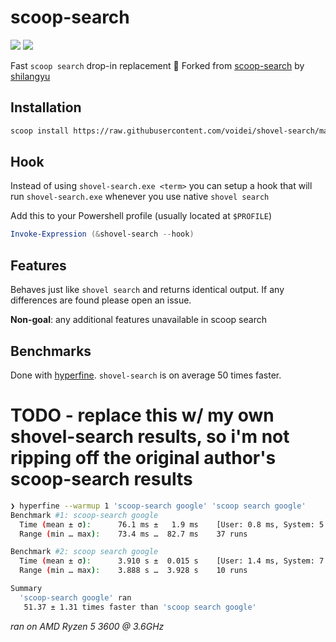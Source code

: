 # scoop-search

[![](https://goreportcard.com/badge/github.com/shilangyu/scoop-search)](https://goreportcard.com/report/github.com/shilangyu/scoop-search)
[![](https://github.com/shilangyu/scoop-search/workflows/ci/badge.svg)](https://github.com/shilangyu/scoop-search/actions)

Fast `scoop search` drop-in replacement 🚀
Forked from [scoop-search](https://github.com/shilangyu/scoop-search) by [shilangyu](https://github.com/shilangyu)

## Installation

```sh
scoop install https://raw.githubusercontent.com/voidei/shovel-search/master/shovel-search.json
```

## Hook

Instead of using `shovel-search.exe <term>` you can setup a hook that will run `shovel-search.exe` whenever you use native `shovel search`

Add this to your Powershell profile (usually located at `$PROFILE`)

```ps1
Invoke-Expression (&shovel-search --hook)
```

## Features

Behaves just like `shovel search` and returns identical output. If any differences are found please open an issue.

**Non-goal**: any additional features unavailable in scoop search

## Benchmarks

Done with [hyperfine](https://github.com/sharkdp/hyperfine). `shovel-search` is on average 50 times faster.

# TODO - replace this w/ my own shovel-search results, so i'm not ripping off the original author's scoop-search results
```sh
❯ hyperfine --warmup 1 'scoop-search google' 'scoop search google'
Benchmark #1: scoop-search google
  Time (mean ± σ):      76.1 ms ±   1.9 ms    [User: 0.8 ms, System: 5.8 ms]
  Range (min … max):    73.4 ms …  82.7 ms    37 runs

Benchmark #2: scoop search google
  Time (mean ± σ):      3.910 s ±  0.015 s    [User: 1.4 ms, System: 7.9 ms]
  Range (min … max):    3.888 s …  3.928 s    10 runs

Summary
  'scoop-search google' ran
   51.37 ± 1.31 times faster than 'scoop search google'
```

_ran on AMD Ryzen 5 3600 @ 3.6GHz_
